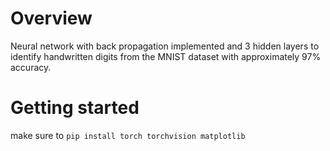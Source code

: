 # Overview
Neural network with back propagation implemented and 3 hidden layers to identify handwritten digits from the MNIST dataset with approximately 97% accuracy. 

# Getting started
make sure to `pip install torch torchvision matplotlib`
